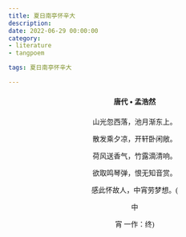 ```yaml
---
title: 夏日南亭怀辛大
description:
date: 2022-06-29 00:00:00
category:
- literature
- tangpoem

tags: 夏日南亭怀辛大

---
```


<div id="poem-author">
唐代 • 孟浩然
</div>
<div id="poem-body">
<p class="poem-paragraph">山光忽西落，池月渐东上。</p>
<p class="poem-paragraph">散发乘夕凉，开轩卧闲敞。</p>
<p class="poem-paragraph">荷风送香气，竹露滴清响。</p>
<p class="poem-paragraph">欲取鸣琴弹，恨无知音赏。</p>
<p class="poem-paragraph">感此怀故人，中宵劳梦想。(</p>
<p class="poem-paragraph">中</p>
<p class="poem-paragraph">宵 一作：终)</p>

</div>

<style>

#poem-author {
    width: 100%;
    text-align: center;
    margin: 20px 0;
    font-weight: bold;
}
#poem-body {
    width: 100%;
    text-align: center;
}
.poem-paragraph {
    font-family: "仿宋"
}

</style>